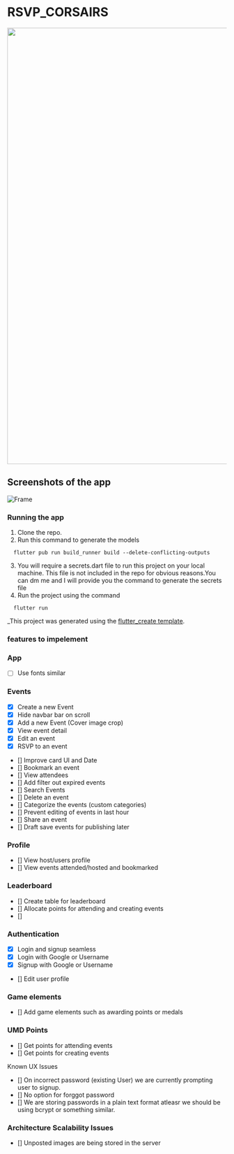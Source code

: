 # RSVP_CORSAIRS


<img src="https://user-images.githubusercontent.com/31410839/206510853-372fabf0-ba71-4b6a-bb3b-ac9a5e394e39.gif" width="1000"/>

## Screenshots of the app

![Frame](https://user-images.githubusercontent.com/31410839/207100949-337fe7cc-9d99-4152-8507-d0a42f9b0947.png)


### Running the app

1. Clone the repo.
2. Run this command to generate the models
```
  flutter pub run build_runner build --delete-conflicting-outputs
```
3. You will require a secrets.dart file to run this project on your local machine. This file is not included in the repo for obvious reasons.You can dm me and I will provide you the command to generate the secrets file
4. Run the project using the command
```
  flutter run
```

_This project was generated using the [flutter_create template](https://github.com/maheshmnj/flutter_create).


### features to impelement

### App
- [ ] Use fonts similar

### Events
- [X] Create a new Event
- [X] Hide navbar bar on scroll
- [X] Add a new Event (Cover image crop)
- [X] View event detail
- [X] Edit an event
- [X] RSVP to an event
- [] Improve card UI and Date
- [] Bookmark an event
- [] View attendees
- [] Add filter out expired events
- [] Search Events
- [] Delete an event
- [] Categorize the events (custom categories)
- [] Prevent editing of events in last hour
- [] Share an event
- [] Draft save events for publishing later

### Profile
- [] View host/users profile
- [] View events attended/hosted and bookmarked

### Leaderboard
- [] Create table for leaderboard
- [] Allocate points for attending and creating events
- []

### Authentication
- [X] Login and signup seamless
- [X] Login with Google or Username
- [X] Signup with Google or Username
- [] Edit user profile

### Game elements

- [] Add game elements such as awarding points or medals

### UMD Points
- [] Get points for attending events
- [] Get points for creating events


Known UX Issues

- [] On incorrect password (existing User) we are currently prompting user to signup.
- [] No option for forggot password
- [] We are storing passwords in a plain text format atleasr we should be using bcrypt or something similar.


### Architecture Scalability Issues
- [] Unposted images are being stored in the server
